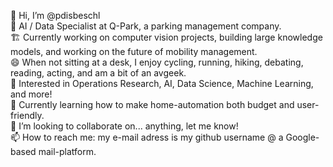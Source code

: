 👋 Hi, I’m @pdisbeschl<br>
💼 AI / Data Specialist at Q-Park, a parking management company. <br>
🏗️ Currently working on computer vision projects, building large knowledge models, and working on the future of mobility management. <br>
😄 When not sitting at a desk, I enjoy cycling, running, hiking, debating, reading, acting, and am a bit of an avgeek. <br>
👀 Interested in Operations Research, AI, Data Science, Machine Learning, and more!<br>
🌱 Currently learning how to make home-automation both budget and user-friendly.<br>
🤝 I’m looking to collaborate on... anything, let me know!<br>
📫 How to reach me: my e-mail adress is my github username @ a Google-based mail-platform.

<!---
pdisbeschl/pdisbeschl is a ✨ special ✨ repository because its `README.md` (this file) appears on your GitHub profile.
You can click the Preview link to take a look at your changes.
--->
